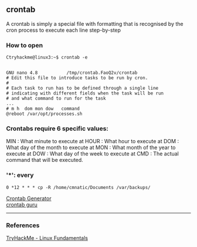 ## crontab

A crontab is simply a special file with formatting that is recognised by the cron process to execute each line step-by-step

### How to open
```
Ctryhackme@linux3:~$ crontab -e


GNU nano 4.8           /tmp/crontab.FaoQ2v/crontab                     
# Edit this file to introduce tasks to be run by cron.
# 
# Each task to run has to be defined through a single line
# indicating with different fields when the task will be run
# and what command to run for the task
...
# m h  dom mon dow   command
@reboot /var/opt/processes.sh
```



### Crontabs require 6 specific values:

MIN	: What minute to execute at
HOUR	: What hour to execute at
DOM	: What day of the month to execute at
MON	: What month of the year to execute at
DOW	: What day of the week to execute at
CMD	: The actual command that will be executed.


### '*': every
```
0 *12 * * * cp -R /home/cmnatic/Documents /var/backups/
```

[Crontab Generator](https://crontab-generator.org/)  
[crontab guru](https://crontab.guru/)



---
### References
[TryHackMe - Linux Fundamentals](https://tryhackme.com/module/linux-fundamentals)  
